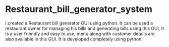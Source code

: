 # Restaurant_bill_generator_system
I created a Restaurant bill generator GUI using python. It can be used a restaurant owner for managing his bills and generating bills using this GUI, It is a user friendly and easy to use, menu along with customer details are also available in this GUI. It is developed completely using python.
